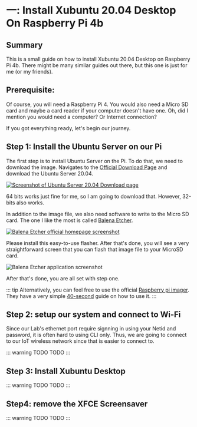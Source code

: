 # 一: Install Xubuntu 20.04 Desktop On Raspberry Pi 4b
## Summary
This is a small guide on how to install Xubuntu 20.04 Desktop on Raspberry Pi 4b. There might be many similar guides out there, but this one is just for me (or my friends).

## Prerequisite:

Of course, you will need a Raspberry Pi 4. You would also need a Micro SD card and maybe a card reader if your computer doesn't have one. Oh, did I mention you would need a computer? Or Internet connection?

If you got everything ready, let's begin our journey.

## Step 1: Install the Ubuntu Server on our Pi

The first step is to install Ubuntu Server on the Pi. To do that, we need to download the image. Navigates to the [Official Download Page](https://ubuntu.com/download/raspberry-pi) and download the Ubuntu Server 20.04.

[![Screenshot of Ubuntu Server 20.04 Download page](https://one.luciochen.com/pics/ubuntu-server-download-pi.png)](https://ubuntu.com/download/raspberry-pi)

64 bits works just fine for me, so I am going to download that. However, 32-bits also works.

In addition to the image file, we also need software to write to the Micro SD card. The one I like the most is called [Balena Etcher](https://www.balena.io/etcher/).

[![Balena Etcher official homepage screenshot](https://one.luciochen.com/pics/Balena-etcher-homepage.png)](https://www.balena.io/etcher/)

Please install this easy-to-use flasher. After that's done, you will see a very straightforward screen that you can flash that image file to your MicroSD card.

![Balena Etcher application screenshot](https://one.luciochen.com/pics/Balena-etcher-example.png)

After that's done, you are all set with step one.

::: tip 
Alternatively, you can feel free to use the official [Raspberry pi imager](https://www.raspberrypi.org/software/). They have a very simple [40-second](https://www.youtube.com/watch?v=J024soVgEeM) guide on how to use it.
:::
 

## Step 2: setup our system and connect to Wi-Fi

Since our Lab's ethernet port require signning in using your Netid and password, it is often hard to using CLI only. Thus, we are going to connect to our IoT wireless network since that is easier to connect to.

::: warning TODO
TODO
:::

## Step 3: Install Xubuntu Desktop

::: warning TODO
TODO
:::

## Step4: remove the XFCE Screensaver

::: warning TODO
TODO
:::
